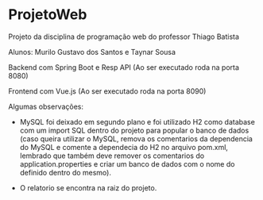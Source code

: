 ﻿# ProjetoWeb

Projeto da disciplina de programação web do professor Thiago Batista

Alunos: Murilo Gustavo dos Santos e Taynar Sousa

Backend com Spring Boot e Resp API
(Ao ser executado roda na porta 8080)

Frontend com Vue.js
(Ao ser executado roda na porta 8090)

Algumas observações:

- MySQL foi deixado em segundo plano e foi utilizado H2 como database
com um import SQL dentro do projeto para popular o banco de dados
(caso queira utilizar o MySQL, remova os comentarios da dependencia
do MySQL e comente a dependecia do H2 no arquivo pom.xml, lembrado que 
também deve remover os comentarios do application.properties e criar
um banco de dados com o nome do definido dentro do mesmo).

- O relatorio se encontra na raiz do projeto.
